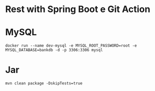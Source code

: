 # Rest with Spring Boot e Git Action

# MySQL
```shell
docker run --name dev-mysql -e MYSQL_ROOT_PASSWORD=root -e MYSQL_DATABASE=bankdb -d -p 3306:3306 mysql
```

# Jar
```shell
mvn clean package -DskipTests=true
```